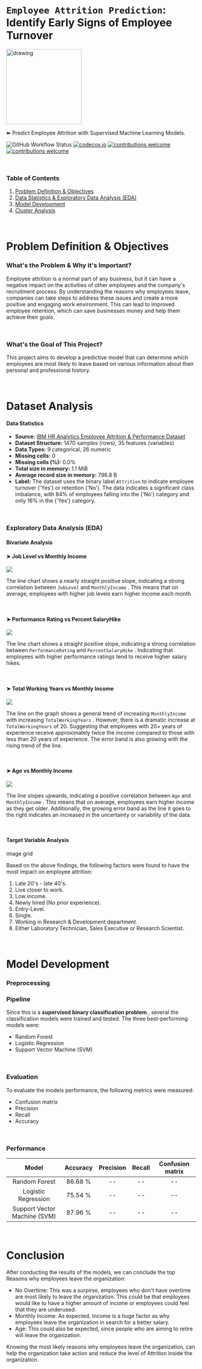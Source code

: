 # `Employee Attrition Prediction`: Identify Early Signs of Employee Turnover 

<img src="https://i.giphy.com/media/kf8bMrmElVACLbFCDg/giphy.webp" alt="drawing" width="200"/>

➽ Predict Employee Attrition with Supervised Machine Learning Models.  

![GitHub Workflow Status](https://img.shields.io/github/actions/workflow/status/dwyl/imgup/ci.yml?label=build&style=flat-square&branch=main)
[![codecov.io](https://img.shields.io/codecov/c/github/dwyl/imgup/main.svg?style=flat-square)](https://codecov.io/github/dwyl/imgup?branch=main)
[![contributions welcome](https://img.shields.io/badge/contributions-welcome-brightgreen.svg?style=flat-square)](https://github.com/dwyl/imgup/issues)
[![contributions welcome](https://img.shields.io/badge/feedback-welcome-brightgreen.svg?style=flat-square)](https://github.com/dwyl/app-mvp/issues)

&nbsp;
### Table of Contents
1. [Problem Definition & Objectives](#header-1)
2. [Data Statistics & Exploratory Data Analysis (EDA)](#data)
3. [Model Development](#model-development)
4. [Cluster Analysis](#cluster-analysis)

&nbsp;
# <a id="header-1"></a> Problem Definition & Objectives
### What's the Problem & Why it's Important?
Employee attrition is a normal part of any business, but it can have a negative impact on the activities of other employees and the company's recruitment process. By understanding the reasons why employees leave, companies can take steps to address these issues and create a more positive and engaging work environment. This can lead to improved employee retention, which can save businesses money and help them achieve their goals.


&nbsp;
### What's the Goal of This Project?
This project aims to develop a predictive model that can determine which employees are most likely to leave based on various information about their personal and professional history.

&nbsp;
# Dataset Analysis
#### Data Statistics
* **Source:** [IBM HR Analytics Employee Attrition & Performance Dataset](https://www.kaggle.com/datasets/pavansubhasht/ibm-hr-analytics-attrition-dataset)
* **Dataset Structure:** 1470 samples (rows), 35 features (variables)
* **Data Types:** 9 categorical, 26 numeric
* **Missing cells:** 0
* **Missing cells (%):**	0.0%
* **Total size in memory:**	1.1 MiB
* **Average record size in memory:** 796.8 B
* **Label:** The dataset uses the binary label <code>Attrition</code> to indicate employee turnover ('Yes') or retention ('No'). The data indicates a significant class imbalance, with 84% of employees falling into the ('No') category and only 16% in the ('Yes') category.

 
&nbsp;
### Exploratory Data Analysis (EDA)  

#### Bivariate Analysis

#### ➤ Job Level vs Monthly Income
<img src="Screenshots/JobLevel vs MonthlyIncome.png"/>

The line chart shows a nearly straight positive slope, indicating a strong correlation between `JobLevel` and `MonthlyIncome` . This means that on average, employees with higher job levels earn higher income each month.

&nbsp;
#### ➤ Performance Rating vs Percent SalaryHike
<img src="Screenshots/PerformanceRating vs PercentSalaryHike.png"/>  

The line chart shows a straight positive slope, indicating a strong correlation between `PerformanceRating` and `PercentSalaryHike` . Indicating that employees with higher performance ratings tend to receive higher salary hikes.  

&nbsp;
#### ➤ Total Working Years vs Monthly Income
<img src="Screenshots/TotalWorkingYears vs MonthlyIncome.png"/>  

The line on the graph shows a general trend of increasing `MonthlyIncome` with increasing `TotalWorkingYears` . However, there is a dramatic increase at `TotalWorkingYears` of 20. Suggesting that employees with 20+ years of experience receive approximately twice the income compared to those with less than 20 years of experience. The error band is also growing with the rising trend of the line.  

&nbsp;
#### ➤ Age vs Monthly Income
<img src="Screenshots/Age vs MonthlyIncome.png"/>  

The line slopes upwards, indicating a positive correlation between `Age` and `MonthlyIncome` . This means that on average, employees earn higher income as they get older. Additionally, the growing error band as the line it goes to the right indicates an increased in the uncertainty or variability of the data.  

&nbsp;
#### Target Variable Analysis

image grid

Based on the above findings, the following factors were found to have the most impact on employee attrition:
1. Late 20's - late 40's.
2. Live closer to work.
3. Low income.
4. Newly hired (No prior experience).
5. Entry-Level.
6. Single.
7. Working in Research & Development department.
8. Either Laboratory Technician, Sales Executive or Research Scientist.

&nbsp;
# Model Development

### Preprocessing


### Pipeline
Since this is a **supervised binary classification problem** , several the classification models were trained and tested. The three best-performing models were:
* Random Forest
* Logistic Regression
* Support Vector Machine (SVM)
  
&nbsp;
### Evaluation
To evaluate the models performance, the following metrics were measured:
* Confusion matrix
* Precision
* Recall
* Accuracy

&nbsp;
### Performance

| Model | Accuracy    | Precision    | Recall    | Confusion matrix    |
| :---:   | :---: | :---: | :---: | :---: |
| Random Forest | 86.68 %   | --   | --   | --   |
| Logistic Regression | 75.54 %   | --   | --   | --   |
| Support Vector Machine (SVM) | 87.96 %   | --   | --   | --   |

&nbsp;
# Conclusion
After conducting the results of the models, we can conclude the top Reasons why employees leave the organization:
* No Overtime: This was a surpirse, employees who don't have overtime are most likely to leave the organization. This could be that employees would like to have a higher amount of income or employees could feel that they are underused.
* Monthly Income: As expected, Income is a huge factor as why employees leave the organization in search for a better salary.
* Age: This could also be expected, since people who are aiming to retire will leave the organization.
  
Knowing the most likely reasons why employees leave the organization, can help the organization take action and reduce the level of Attrition inside the organization.


